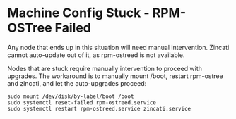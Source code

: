 # Machine Config Stuck - RPM-OSTree Failed


Any node that ends up in this situation will need manual intervention. Zincati cannot auto-update out of it, as rpm-ostreed is not available.

Nodes that are stuck require manually intervention to proceed with upgrades.
The workaround is to manually mount /boot, restart rpm-ostree and zincati, and let the
auto-upgrades proceed:


```
sudo mount /dev/disk/by-label/boot /boot
sudo systemctl reset-failed rpm-ostreed.service
sudo systemctl restart rpm-ostreed.service zincati.service
```
